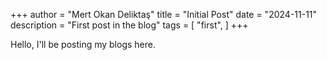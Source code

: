 +++
author = "Mert Okan Deliktaş"
title = "Initial Post"
date = "2024-11-11"
description = "First post in the blog"
tags = [
    "first",
]
+++

Hello, I'll be posting my blogs here.
